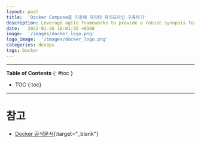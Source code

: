 ```yaml
---
layout: post
title:  'Docker Compose를 이용해 데이터 파이프라인 구축하기'
description: Leverage agile frameworks to provide a robust synopsis for high level overviews. Iterative a...
date:   2022-01-26 18:01:35 +0300
image:  '/images/docker_logo.png'
logo_image:  '/images/docker_logo.png'
categories: devops
tags: Docker
---
```

---

**Table of Contents**
{: #toc }
*  TOC
{:toc}

---


# 참고

- [Docker 공식문서](https://docs.docker.com/engine/reference/builder/#cmd){:target="_blank"}  
